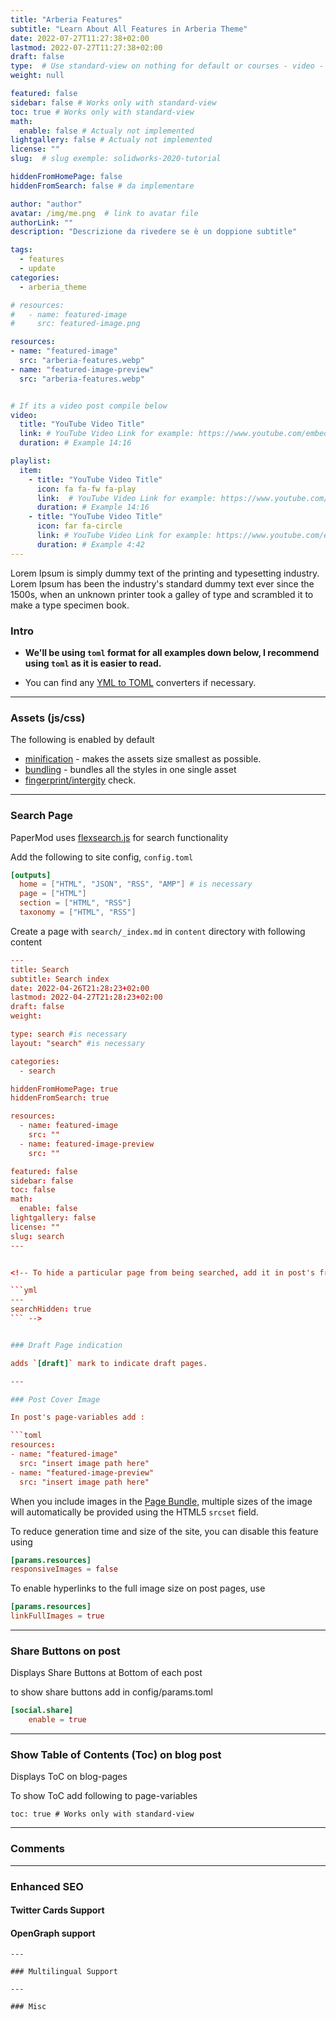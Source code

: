 ```yaml
---
title: "Arberia Features"
subtitle: "Learn About All Features in Arberia Theme"
date: 2022-07-27T11:27:38+02:00
lastmod: 2022-07-27T11:27:38+02:00
draft: false
type:  # Use standard-view on nothing for default or courses - video - landingpage null for list view
weight: null 

featured: false
sidebar: false # Works only with standard-view
toc: true # Works only with standard-view
math:
  enable: false # Actualy not implemented
lightgallery: false # Actualy not implemented
license: ""
slug:  # slug exemple: solidworks-2020-tutorial

hiddenFromHomePage: false
hiddenFromSearch: false # da implementare

author: "author"
avatar: /img/me.png  # link to avatar file
authorLink: ""
description: "Descrizione da rivedere se è un doppione subtitle"

tags:
  - features
  - update
categories:
  - arberia_theme

# resources:
#   - name: featured-image
#     src: featured-image.png

resources:
- name: "featured-image"
  src: "arberia-features.webp"
- name: "featured-image-preview"
  src: "arberia-features.webp"


# If its a video post compile below
video:
  title: "YouTube Video Title"
  link: # YouTube Video Link for example: https://www.youtube.com/embed/taxItkTlY_0
  duration: # Example 14:16

playlist:
  item:
    - title: "YouTube Video Title"
      icon: fa fa-fw fa-play
      link:  # YouTube Video Link for example: https://www.youtube.com/embed/taxItkTlY_0
      duration: # Example 14:16
    - title: "YouTube Video Title"
      icon: far fa-circle
      link: # YouTube Video Link for example: https://www.youtube.com/embed/taxItkTlY_0
      duration: # Example 4:42
---
```


Lorem Ipsum is simply dummy text of the printing and typesetting industry. Lorem Ipsum has been the industry's standard dummy text ever since the 1500s, when an unknown printer took a galley of type and scrambled it to make a type specimen book. 

### Intro

- **We'll be using `toml` format for all examples down below, I recommend using `toml` as it is easier to read.**

- You can find any [YML to TOML](https://www.google.com/search?q=yml+to+toml) converters if necessary.

---

### Assets (js/css)

The following is enabled by default

- [minification](https://gohugo.io/hugo-pipes/minification/) - makes the assets size smallest as possible.
- [bundling](https://gohugo.io/hugo-pipes/bundling/) - bundles all the styles in one single asset
- [fingerprint/intergity](https://gohugo.io/hugo-pipes/fingerprint/) check.

---

### Search Page

PaperMod uses [flexsearch.js](https://github.com/nextapps-de/flexsearch) for search functionality

Add the following to site config, `config.toml`

```toml
[outputs]
  home = ["HTML", "JSON", "RSS", "AMP"] # is necessary
  page = ["HTML"]
  section = ["HTML", "RSS"]
  taxonomy = ["HTML", "RSS"]
```

Create a page with `search/_index.md` in `content` directory with following content

```toml
---
title: Search
subtitle: Search index
date: 2022-04-26T21:28:23+02:00
lastmod: 2022-04-27T21:28:23+02:00
draft: false
weight: 

type: search #is necessary
layout: "search" #is necessary

categories:
  - search

hiddenFromHomePage: true
hiddenFromSearch: true

resources:
  - name: featured-image
    src: ""
  - name: featured-image-preview
    src: ""

featured: false
sidebar: false
toc: false
math:
  enable: false
lightgallery: false
license: ""
slug: search
---


<!-- To hide a particular page from being searched, add it in post's frontmatter

```yml
---
searchHidden: true
``` -->


### Draft Page indication

adds `[draft]` mark to indicate draft pages.

---

### Post Cover Image

In post's page-variables add :

```toml
resources:
- name: "featured-image"
  src: "insert image path here"
- name: "featured-image-preview"
  src: "insert image path here"
```

When you include images in the [Page Bundle](https://gohugo.io/content-management/page-bundles/), multiple sizes of the image will automatically be provided using the HTML5 `srcset` field.

To reduce generation time and size of the site, you can disable this feature using

```toml
[params.resources]
responsiveImages = false

```

To enable hyperlinks to the full image size on post pages, use

```toml
[params.resources]
linkFullImages = true
```

---

### Share Buttons on post

Displays Share Buttons at Bottom of each post

to show share buttons add in config/params.toml

```toml
[social.share]
    enable = true
```
---

### Show Table of Contents (Toc) on blog post

Displays ToC on blog-pages

To show ToC add following to page-variables

```tolm
toc: true # Works only with standard-view
```
---

### Comments

<!-- to add comments, create a html file

`layouts/partials/comments.html`

and paste code provided by your comments provider

also in config add this

```yml
params:
  comments: true
```

read more about this [hugo-comments](https://gohugo.io/content-management/comments/) -->

---

### Enhanced SEO

<!-- **Enabled only when `env: production`**

- [Rich Results/Snippets Support](https://support.google.com/webmasters/answer/7506797?hl=en) -->

#### Twitter Cards Support

<!-- * The Twitter Cards metadata, except ``twitter:image`` should not require
  additional configuration, since it is generated from metadata that
  you should already have (for instance the page title and description).
* The ``twitter:image`` uses the [Post Cover Image](#post-cover-image), if present.
* In the absence of a cover images, the first image from the ``images``
  frontmatter (a list) is used.
  ```yaml
  images:
    - image_01.png
    - image_02.png
  ```
* Finally, if neither of those are provided, ``twitter:image`` comes from the first
  [Page Bundle](https://gohugo.io/content-management/page-bundles/)
  image with ``feature`` in the name, with a fallback to the first image with
  ``cover`` or ``thumbnail`` in the name. -->

#### OpenGraph support

<!-- * The OpenGraph metadata, except ``og:image`` should not require
  additional configuration, since it is generated from metadata that
  you should already have (for instance the page title and description).
* The ``og:image`` uses the [Post Cover Image](#post-cover-image), if present.
* In the absence of a cover images, the first image from the ``images``
  frontmatter (a list) is used.
  ```yaml
  images:
    - image_01.png
    - image_02.png
  ```
* Finally, if neither of those are provided, ``og:image`` comes from the first
  [Page Bundle](https://gohugo.io/content-management/page-bundles/)
  image with ``feature`` in the name, with a fallback to the first image with
  ``cover`` or ``thumbnail`` in the name.
* For pages, you can also add audio (using frontmatter ``audio: filename.ext``) and/or
  videos.
  ```yaml
  videos:
    - filename01.mov
    - filename02.avi -->
  ```
---

### Multilingual Support

---

### Misc
